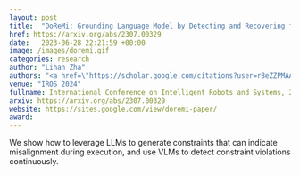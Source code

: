 ```yaml
---
layout: post
title:  "DoReMi: Grounding Language Model by Detecting and Recovering from Plan-Execution Misalignment"
href: https://arxiv.org/abs/2307.00329
date:   2023-06-28 22:21:59 +00:00
image: /images/doremi.gif
categories: research
author: "Lihan Zha"
authors: "<a href=\"https://scholar.google.com/citations?user=rBeZZPMAAAAJ&hl=zh-CN\">Yanjiang Guo*</a>, <a href=\"https://wangyenjen.github.io/\">Yen-Jen Wang*</a>, <strong>Lihan Zha*</strong>, <a href=\"https://openreview.net/profile?id=~Zheyuan_Jiang1\">Zheyuan Jiang</a>, <a href=\"http://people.iiis.tsinghua.edu.cn/~jychen/\">Jianyu Chen</a>"
venue: "IROS 2024"
fullname: International Conference on Intelligent Robots and Systems, 2024
arxiv: https://arxiv.org/abs/2307.00329
website: https://sites.google.com/view/doremi-paper/
award: 
---
```

We show how to leverage LLMs to generate constraints that can indicate misalignment during execution, and use VLMs to detect constraint violations continuously.